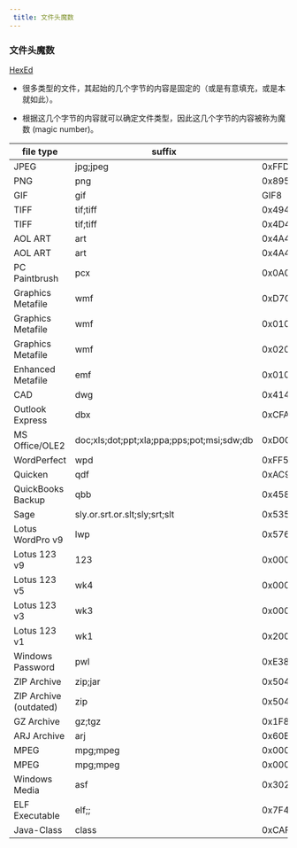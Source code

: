 ```yaml
---
 title: 文件头魔数
---
```


### 文件头魔数

[HexEd](https://hexed.it)

- 很多类型的文件，其起始的几个字节的内容是固定的（或是有意填充，或是本就如此）。

- 根据这几个字节的内容就可以确定文件类型，因此这几个字节的内容被称为魔数 (magic number)。

| file type  | suffix | magic |
| ---------- | ------ | ----- |
| JPEG                             | jpg;jpeg                      | 0xFFD8FF |
| PNG                              | png                           | 0x89504E470D0A1A0A |
| GIF                              | gif                           | GIF8 |
| TIFF                             | tif;tiff                      | 0x49492A00 |
| TIFF                             | tif;tiff                      | 0x4D4D002A |
| AOL ART                          | art                           | 0x4A47040E000000 |
| AOL ART                          | art                           | 0x4A47030E000000 |
| PC Paintbrush                    | pcx                           | 0x0A050108 |
| Graphics Metafile                | wmf                           | 0xD7CDC69A |
| Graphics Metafile                | wmf                           | 0x01000900 |
| Graphics Metafile                | wmf                           | 0x02000900 |
| Enhanced Metafile                | emf                           | 0x0100000058000000 |
| CAD                              | dwg                           | 0x41433130 |
| Outlook Express                  | dbx                           | 0xCFAD12FE |
| MS Office/OLE2     | doc;xls;dot;ppt;xla;ppa;pps;pot;msi;sdw;db  | 0xD0CF11E0A1B11AE1 |
| WordPerfect                      | wpd                           | 0xFF575043 |
| Quicken                          | qdf                           | 0xAC9EBD8F |
| QuickBooks Backup                | qbb                           | 0x458600000600 |
| Sage               | sly.or.srt.or.slt;sly;srt;slt               | 0x53520100 |
| Lotus WordPro v9                 | lwp                           | 0x576F726450726F |
| Lotus 123 v9                     | 123                           | 0x00001A00051004 |
| Lotus 123 v5                     | wk4                           | 0x00001A0002100400 |
| Lotus 123 v3                     | wk3                           | 0x00001A0000100400 |
| Lotus 123 v1                     | wk1                           | 0x2000604060 |
| Windows Password                 | pwl                           | 0xE3828596 |
| ZIP Archive                      | zip;jar                       | 0x504B0304 |
| ZIP Archive (outdated)           | zip                           | 0x504B3030 |
| GZ Archive                       | gz;tgz                        | 0x1F8B08 |
| ARJ Archive                      | arj                           | 0x60EA |
| MPEG                             | mpg;mpeg                      | 0x000001BA |
| MPEG                             | mpg;mpeg                      | 0x000001B3 |
| Windows Media                    | asf                           | 0x3026B2758E66CF11 |
| ELF Executable                   | elf;;                         | 0x7F454C4601010100  |
| Java-Class                       | class                         | 0xCAFEBASE |
